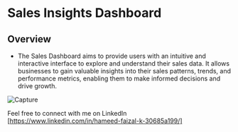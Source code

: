 # Sales Insights Dashboard

## Overview
- The Sales Dashboard aims to provide users with an intuitive and interactive interface to explore and understand their sales data. It allows businesses to gain valuable insights into their sales patterns, trends, and performance metrics, enabling them to make informed decisions and drive growth.



![Capture](https://github.com/HameedFaizalK/Power-BI-for-Data-Analytics/assets/161970914/cba0868c-8cab-4f71-b9c2-0222563f9600)

Feel free to connect with me on LinkedIn
[https://www.linkedin.com/in/hameed-faizal-k-30685a199/]
